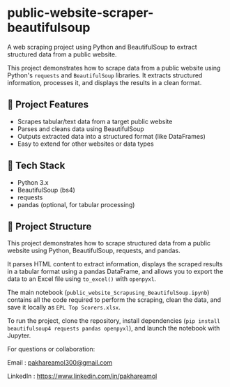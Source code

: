 # public-website-scraper-beautifulsoup

A web scraping project using Python and BeautifulSoup to extract structured data from a public website.

This project demonstrates how to scrape data from a public website using Python's `requests` and `BeautifulSoup` libraries. It extracts structured information, processes it, and displays the results in a clean format.

## 📌 Project Features

- Scrapes tabular/text data from a target public website
- Parses and cleans data using BeautifulSoup
- Outputs extracted data into a structured format (like DataFrames)
- Easy to extend for other websites or data types

## 🧰 Tech Stack

- Python 3.x
- BeautifulSoup (bs4)
- requests
- pandas (optional, for tabular processing)

## 📂 Project Structure
This project demonstrates how to scrape structured data from a public website using Python, BeautifulSoup, requests, and pandas.

It parses HTML content to extract information, displays the scraped results in a tabular format using a pandas DataFrame, and allows you to export the data to an Excel file using `to_excel()` with `openpyxl`.

The main notebook (`public_website_Scrapusing_BeautifulSoup.ipynb`) contains all the code required to perform the scraping, clean the data, and save it locally as `EPL Top Scorers.xlsx`. 

To run the project, clone the repository, install dependencies (`pip install beautifulsoup4 requests pandas openpyxl`), and launch the notebook with Jupyter.

For questions or collaboration:

Email : pakhareamol300@gmail.com

LinkedIn : https://www.linkedin.com/in/pakhareamol

